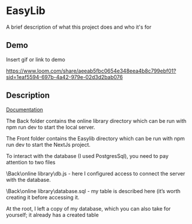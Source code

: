 
# EasyLib

A brief description of what this project does and who it's for


## Demo

Insert gif or link to demo

https://www.loom.com/share/aeeab5fbc0654e348eea4b8c799ebf01?sid=1eaf5594-697b-4a42-979e-02d3d2bab076


## Description

[Documentation](https://linktodocumentation)

The Back folder contains the online library directory which can be run with 
                        npm run dev 
to start the local server.

The Front folder contains the Easylib directory which can be run with 
                        npm run dev 
to start the NextJs project.


To interact with the database (I used PostgresSql), you need to pay attention to two files 

\Back\online library\db.js - here I configured access to connect the server with the database.


\Back\online library\database.sql - my table is described here (it’s worth creating it before accessing it.

At the root, I left a copy of my database, which you can also take for yourself; it already has a created table

